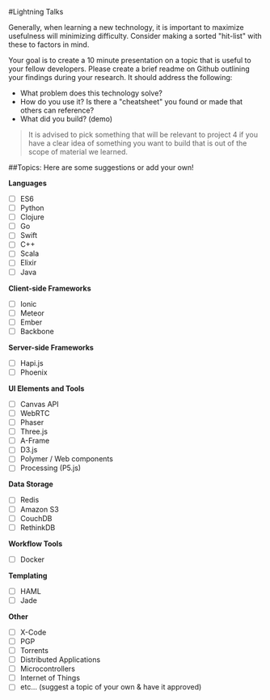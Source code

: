 #Lightning Talks

Generally, when learning a new technology, it is important to maximize usefulness will minimizing difficulty. Consider making a sorted "hit-list" with these to factors in mind.

Your goal is to create a 10 minute presentation on a topic that is useful to your fellow developers. Please create a brief readme on Github outlining your findings during your research. It should address the following:

- What problem does this technology solve?
- How do you use it? Is there a "cheatsheet" you found or made that others can reference?
- What did you build? (demo)

>It is advised to pick something that will be relevant to project 4 if you have a clear idea of something you want to build that is out of the scope of material we learned.

##Topics:
Here are some suggestions or add your own!

**Languages**

- [ ] ES6
- [ ] Python
- [ ] Clojure
- [ ] Go
- [ ] Swift
- [ ] C++
- [ ] Scala
- [ ] Elixir
- [ ] Java

**Client-side Frameworks**

- [ ] Ionic
- [ ] Meteor
- [ ] Ember
- [ ] Backbone

**Server-side Frameworks**

- [ ] Hapi.js
- [ ] Phoenix

**UI Elements and Tools**

- [ ] Canvas API
- [ ] WebRTC
- [ ] Phaser
- [ ] Three.js
- [ ] A-Frame
- [ ] D3.js
- [ ] Polymer / Web components
- [ ] Processing (P5.js)

**Data Storage**

- [ ] Redis
- [ ] Amazon S3
- [ ] CouchDB
- [ ] RethinkDB

**Workflow Tools**

- [ ] Docker

**Templating**

- [ ] HAML
- [ ] Jade

**Other**

- [ ] X-Code
- [ ] PGP
- [ ] Torrents
- [ ] Distributed Applications
- [ ] Microcontrollers
- [ ] Internet of Things
- [ ] etc... (suggest a topic of your own & have it approved)